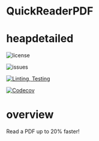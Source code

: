 # QuickReaderPDF
# heapdetailed
![license](https://img.shields.io/badge/license-MIT-blue)

![issues](https://img.shields.io/github/issues/Sbhat92/QuickReaderPDF)


[![Linting, Testing](https://github.com/Sbhat92/QuickReaderPDF/actions/workflows/linting-testing.yml/badge.svg)](https://github.com/Sbhat92/QuickReaderPDF/actions/workflows/linting-testing.yml)


[![Codecov](https://codecov.io/gh/Sbhat92/QuickReaderPDF/branch/main/graph/badge.svg)](https://codecov.io/gh/Sbhat92/QuickReaderPDF)

# overview

Read a PDF up to 20% faster!
